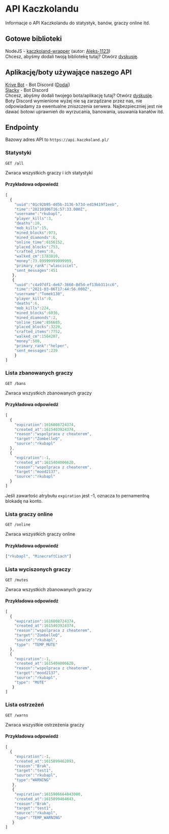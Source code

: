 # API Kaczkolandu
Informacje o API Kaczkolandu do statystyk, banów, graczy online itd.
## Gotowe biblioteki
NodeJS - [kaczkoland-wrapper](https://github.com/kaczkoland/kaczkoland-wrapper) (autor: [Aleks-1123](https://github.com/Aleks-1123))<br>
Chcesz, abyśmy dodali twoją bibliotekę tutaj? Otwórz [dyskusję](https://github.com/kaczkoland/api/discussions/categories/twoja-biblioteka-aplikacja-z-api).
## Aplikację/boty używające naszego API
[Krive Bot](https://krivebot.tk) - Bot Discord ([Dodaj](https://discord.com/oauth2/authorize?client_id=804694672806379521&scope=bot))<br>
[Slacky](https://discord.com/oauth2/authorize?client_id=719830415615197204&scope=bot) - Bot Discord<br>
Chcesz, abyśmy dodali twojego bota/aplikację tutaj? Otwórz [dyskusję](https://github.com/kaczkoland/api/discussions/categories/twoja-biblioteka-aplikacja-z-api).<br>
Boty Discord wymienione wyżej nie są zarządzane przez nas, nie odpowiadamy za ewentualne zniszczenia serwera. Najbezpieczniej jest nie dawać botowi uprawnień do wyrzucania, banowania, usuwania kanałów itd.
## Endpointy
Bazowy adres API to `https://api.kaczkoland.pl/`
### Statystyki
```http
GET /all
```
Zwraca wszystkich graczy i ich statystyki
#### Przykładowa odpowiedź
```javascript
[
  {
    "uuid":"01c92b95-dd5b-3136-b73d-ed19419f1eeb", 
    "time":"20210306T16:57:33.000Z",
    "username":"rkubapl",
    "player_kills":3,
    "deaths":10,
    "mob_kills":15,
    "mined_blocks":973,
    "mined_diamonds":6,
    "online_time":6156152,
    "placed_blocks":753,
    "crafted_items":0,
    "walked_cm":1783810,
    "money":73.89999999999999,
    "primary_rank":"wlasciciel",
    "sent_messages":451
   },
   {
    "uuid":"c4a97df1-de67-3660-8d5d-ef13bb311cc6",
    "time":"2021-03-06T17:44:56.000Z",
    "username":"Tomek130",
    "player_kills":0,
    "deaths":6,
    "mob_kills":224,
    "mined_blocks":6036,
    "mined_diamonds":2,
    "online_time":856685,
    "placed_blocks":3229,
    "crafted_items":7752,
    "walked_cm":1564207,
    "money":500,
    "primary_rank":"helper",
    "sent_messages":239
    }
]
```
### Lista zbanowanych graczy
```http
GET /bans
```
Zwraca wszystkich zbanowanych graczy
#### Przykładowa odpowiedź
```javascript
[
  {
    "expiration":1616008724374,
    "created_at":1615403924374,
    "reason":"wspolpraca z cheaterem",
    "target":"ZombelleQ",
    "source":"rkubapl"
  },
  {
    "expiration":-1,
    "created_at":1615404006620,
    "reason":"wspolpraca z cheaterem",
    "target":"mood2137",
    "source":"rkubapl"
  }
]
```
Jeśli zawartośc atrybutu `expiration` jest -1, oznacza to pernamentną blokadę na konto.
### Lista graczy online
```http
GET /online
```
Zwraca wszystkich graczy online
#### Przykładowa odpowiedź
```javascript
["rkubapl", "MinecraftCiach"]
```
### Lista wyciszonych graczy
```http
GET /mutes
```
Zwraca wszystkich zbanowanych graczy
#### Przykładowa odpowiedź
```javascript
[
  {
    "expiration":1616008724374,
    "created_at":1615403924374,
    "reason":"wspolpraca z cheaterem",
    "target":"ZombelleQ",
    "source":"rkubapl",
    "type": "TEMP_MUTE"
  },
  {
    "expiration":-1,
    "created_at":1615404006620,
    "reason":"wspolpraca z cheaterem",
    "target":"mood2137",
    "source":"rkubapl",
    "type": "MUTE"
   }
]
```
### Lista ostrzeżeń
```http
GET /warns
```
Zwraca wszystkie ostrzeżenia graczy
#### Przykładowa odpowiedź
```javascript
[
  {
    "expiration":-1,
    "created_at":1615899462093,
    "reason":"Brak",
    "target":"test1",
    "source":"rkubapl",
    "type":"WARNING"
   },
   {
    "expiration":1615906664843000,
    "created_at":1615899464843,
    "reason":"Brak",
    "target":"test1",
    "source":"rkubapl",
    "type":"TEMP_WARNING"
   }
]
```
